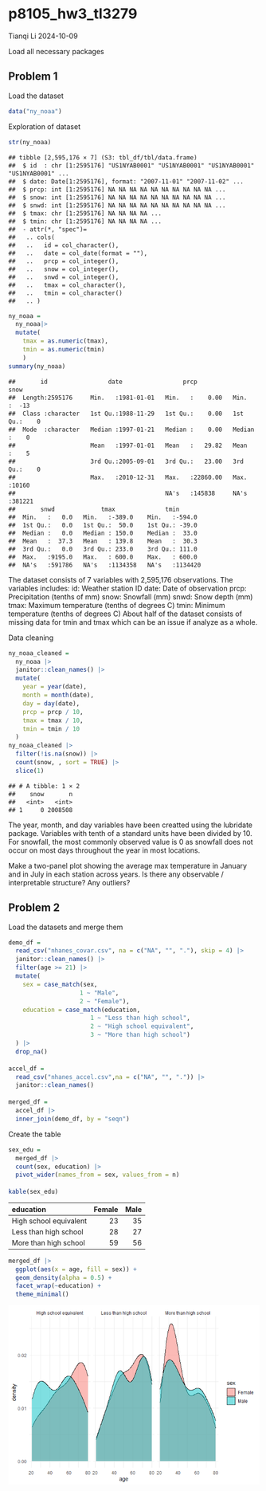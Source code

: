 p8105_hw3_tl3279
================
Tianqi Li
2024-10-09

Load all necessary packages

## Problem 1

Load the dataset

``` r
data("ny_noaa")
```

Exploration of dataset

``` r
str(ny_noaa)
```

    ## tibble [2,595,176 × 7] (S3: tbl_df/tbl/data.frame)
    ##  $ id  : chr [1:2595176] "US1NYAB0001" "US1NYAB0001" "US1NYAB0001" "US1NYAB0001" ...
    ##  $ date: Date[1:2595176], format: "2007-11-01" "2007-11-02" ...
    ##  $ prcp: int [1:2595176] NA NA NA NA NA NA NA NA NA NA ...
    ##  $ snow: int [1:2595176] NA NA NA NA NA NA NA NA NA NA ...
    ##  $ snwd: int [1:2595176] NA NA NA NA NA NA NA NA NA NA ...
    ##  $ tmax: chr [1:2595176] NA NA NA NA ...
    ##  $ tmin: chr [1:2595176] NA NA NA NA ...
    ##  - attr(*, "spec")=
    ##   .. cols(
    ##   ..   id = col_character(),
    ##   ..   date = col_date(format = ""),
    ##   ..   prcp = col_integer(),
    ##   ..   snow = col_integer(),
    ##   ..   snwd = col_integer(),
    ##   ..   tmax = col_character(),
    ##   ..   tmin = col_character()
    ##   .. )

``` r
ny_noaa =
  ny_noaa|>
  mutate(
    tmax = as.numeric(tmax),
    tmin = as.numeric(tmin)
    )
summary(ny_noaa)
```

    ##       id                 date                 prcp               snow       
    ##  Length:2595176     Min.   :1981-01-01   Min.   :    0.00   Min.   :  -13   
    ##  Class :character   1st Qu.:1988-11-29   1st Qu.:    0.00   1st Qu.:    0   
    ##  Mode  :character   Median :1997-01-21   Median :    0.00   Median :    0   
    ##                     Mean   :1997-01-01   Mean   :   29.82   Mean   :    5   
    ##                     3rd Qu.:2005-09-01   3rd Qu.:   23.00   3rd Qu.:    0   
    ##                     Max.   :2010-12-31   Max.   :22860.00   Max.   :10160   
    ##                                          NA's   :145838     NA's   :381221  
    ##       snwd             tmax              tmin        
    ##  Min.   :   0.0   Min.   :-389.0    Min.   :-594.0   
    ##  1st Qu.:   0.0   1st Qu.:  50.0    1st Qu.: -39.0   
    ##  Median :   0.0   Median : 150.0    Median :  33.0   
    ##  Mean   :  37.3   Mean   : 139.8    Mean   :  30.3   
    ##  3rd Qu.:   0.0   3rd Qu.: 233.0    3rd Qu.: 111.0   
    ##  Max.   :9195.0   Max.   : 600.0    Max.   : 600.0   
    ##  NA's   :591786   NA's   :1134358   NA's   :1134420

The dataset consists of 7 variables with 2,595,176 observations. The
variables includes: id: Weather station ID date: Date of observation
prcp: Precipitation (tenths of mm) snow: Snowfall (mm) snwd: Snow depth
(mm) tmax: Maximum temperature (tenths of degrees C) tmin: Minimum
temperature (tenths of degrees C) About half of the dataset consists of
missing data for tmin and tmax which can be an issue if analyze as a
whole.

Data cleaning

``` r
ny_noaa_cleaned = 
  ny_noaa |>
  janitor::clean_names() |>
  mutate(
    year = year(date),
    month = month(date),
    day = day(date),
    prcp = prcp / 10,
    tmax = tmax / 10, 
    tmin = tmin / 10  
  )
ny_noaa_cleaned |>
  filter(!is.na(snow)) |>
  count(snow, , sort = TRUE) |>
  slice(1)
```

    ## # A tibble: 1 × 2
    ##    snow       n
    ##   <int>   <int>
    ## 1     0 2008508

The year, month, and day variables have been creatted using the
lubridate package. Variables with tenth of a standard units have been
divided by 10. For snowfall, the most commonly observed value is 0 as
snowfall does not occur on most days throughout the year in most
locations.

Make a two-panel plot showing the average max temperature in January and
in July in each station across years. Is there any observable /
interpretable structure? Any outliers?

## Problem 2

Load the datasets and merge them

``` r
demo_df = 
  read_csv("nhanes_covar.csv", na = c("NA", "", "."), skip = 4) |>
  janitor::clean_names() |>
  filter(age >= 21) |>
  mutate(
    sex = case_match(sex, 
                    1 ~ "Male", 
                    2 ~ "Female"),
    education = case_match(education, 
                       1 ~ "Less than high school", 
                       2 ~ "High school equivalent", 
                       3 ~ "More than high school")
  ) |>
  drop_na()

accel_df = 
  read_csv("nhanes_accel.csv",na = c("NA", "", ".")) |>
  janitor::clean_names() 

merged_df = 
  accel_df |>
  inner_join(demo_df, by = "seqn")
```

Create the table

``` r
sex_edu = 
  merged_df |>
  count(sex, education) |>
  pivot_wider(names_from = sex, values_from = n)

kable(sex_edu)
```

| education              | Female | Male |
|:-----------------------|-------:|-----:|
| High school equivalent |     23 |   35 |
| Less than high school  |     28 |   27 |
| More than high school  |     59 |   56 |

``` r
merged_df |>
  ggplot(aes(x = age, fill = sex)) +
  geom_density(alpha = 0.5) +
  facet_wrap(~education) +
  theme_minimal()
```

![](p8105_hw3_tl3279_files/figure-gfm/unnamed-chunk-7-1.png)<!-- -->
